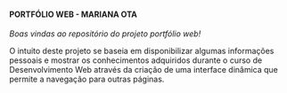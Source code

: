 <h4>PORTFÓLIO WEB - MARIANA OTA</h4>

_Boas vindas ao repositório do projeto portfólio web!_
<br />

O intuito deste projeto se baseia em disponibilizar algumas informações pessoais e mostrar os conhecimentos adquiridos durante o curso de Desenvolvimento Web através da criação de uma interface dinâmica que permite a navegação para outras páginas.
